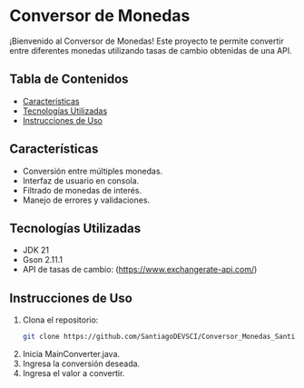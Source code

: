 # Conversor de Monedas  

¡Bienvenido al Conversor de Monedas! Este proyecto te permite convertir entre diferentes monedas utilizando tasas de cambio obtenidas de una API.
## Tabla de Contenidos  
- [Características](#características)  
- [Tecnologías Utilizadas](#tecnologías-utilizadas)  
- [Instrucciones de Uso](#instrucciones-de-uso)  

## Características  
- Conversión entre múltiples monedas.  
- Interfaz de usuario en consola.  
- Filtrado de monedas de interés.  
- Manejo de errores y validaciones.  

## Tecnologías Utilizadas  
- JDK 21  
- Gson 2.11.1  
- API de tasas de cambio: (https://www.exchangerate-api.com/)

## Instrucciones de Uso  
1. Clona el repositorio:  
   ```bash  
   git clone https://github.com/SantiagoDEVSCI/Conversor_Monedas_Santiago_Fin.git
2. Inicia MainConverter.java.
3. Ingresa la conversión deseada.
4. Ingresa el valor a convertir.
